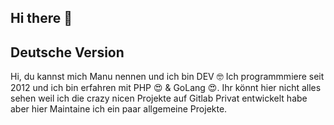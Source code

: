 ## Hi there 👋

## Deutsche Version
Hi, du kannst mich Manu nennen und ich bin DEV 🤓 Ich programmmiere seit 2012 und ich bin erfahren mit PHP 😍 & GoLang 😍.
Ihr könnt hier nicht alles sehen weil ich die crazy nicen Projekte auf Gitlab Privat entwickelt habe aber hier Maintaine ich ein paar allgemeine Projekte.

<!--
**ManuelReschke/ManuelReschke** is a ✨ _special_ ✨ repository because its `README.md` (this file) appears on your GitHub profile.

Here are some ideas to get you started:

- 🔭 I’m currently working on ...
- 🌱 I’m currently learning ...
- 👯 I’m looking to collaborate on ...
- 🤔 I’m looking for help with ...
- 💬 Ask me about ...
- 📫 How to reach me: ...
- 😄 Pronouns: ...
- ⚡ Fun fact: ...
-->
